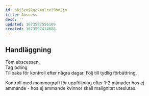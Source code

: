 ```yaml
---
id: pbi5zo92qc74qlrv39bo2jm
title: Abscess
desc: ''
updated: 1673597556109
created: 1673597414688
---
```


## Handläggning

Töm abscessen.  
Tag odling  
Tillbaka för kontroll efter några dagar. Följ till tydlig förbättring.

Kontroll med mammografi för uppföljning efter 1-2 månader hos ej ammande - hos ej ammande kvinnor skall malignitet uteslutas.


